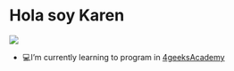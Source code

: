 <h1> Hola soy Karen </h1>

![](https://th.bing.com/th/id/OIG.YKHxZqkE2vdpTMZLP0fJ?w=300&h=300&rs=1&pid=ImgDetMain)

- 💻I’m currently learning to program in [4geeksAcademy](https://github.com/4GeeksAcademy) 
